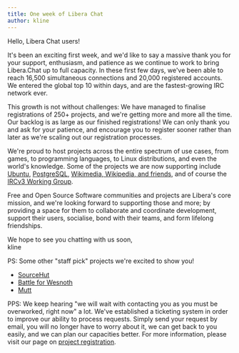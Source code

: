```yaml
---
title: One week of Libera Chat
author: kline
---
```


Hello, Libera Chat users!

It's been an exciting first week, and we'd like to say a massive thank you for
your support, enthusiasm, and patience as we continue to work to bring
Libera.Chat up to full capacity. In these first few days, we've been able to
reach 16,500 simultaneous connections and 20,000 registered accounts. We
entered the global top 10 within days, and are the fastest-growing IRC network
ever.

This growth is not without challenges: We have managed to finalise
registrations of 250+ projects, and we're getting more and more all the time.
Our backlog is as large as our finished registrations! We can only thank you
and ask for your patience, and encourage you to register sooner rather than
later as we're scaling out our registration processes.

We're proud to host projects across the entire spectrum of use cases, from
games, to programming languages, to Linux distributions, and even the world's
knowledge. Some of the projects we are now supporting include [Ubuntu][1],
[PostgreSQL][2], [Wikimedia, Wikipedia, and friends][3], and of course the
[IRCv3 Working Group][4].

Free and Open Source Software communities and projects are Libera's core
mission, and we're looking forward to supporting those and more; by providing a
space for them to collaborate and coordinate development, support their users,
socialise, bond with their teams, and form lifelong friendships.

We hope to see you chatting with us soon,\
kline

PS: Some other "staff pick" projects we're excited to show you!
- [SourceHut](https://sourcehut.org/blog/2021-05-19-liberachat/)
- [Battle for Wesnoth](https://twitter.com/Wesnoth/status/1396298348118913025)
- [Mutt](http://lists.mutt.org/pipermail/mutt-announce/Week-of-Mon-20210517/000037.html)

PPS: We keep hearing "we will wait with contacting you as you must be
overworked, right now" a lot. We've established a ticketing system in order to
improve our ability to process requests. Simply send your request by email, you
will no longer have to worry about it, we can get back to you easily, and we
can plan our capacities better. For more information, please visit our page on
[project registration](https://libera.chat/chanreg#registering-a-channel).

[1]: https://lists.ubuntu.com/archives/ubuntu-irc/2021-May/001923.html
[2]: https://www.postgresql.org/about/news/migration-of-postgresql-irc-channels-2216/
[3]: https://meta.wikimedia.org/wiki/IRC/Migrating_to_Libera_Chat
[4]: https://twitter.com/IRCv3/status/1395425788447674372
